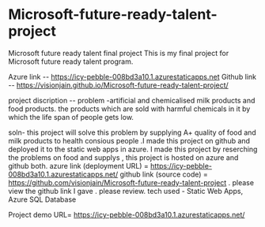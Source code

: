 # Microsoft-future-ready-talent-project
Microsoft future ready talent final project
This is my final project for Microsoft future ready talent program.


Azure link -- https://icy-pebble-008bd3a10.1.azurestaticapps.net
Github link -- https://visionjain.github.io/Microsoft-future-ready-talent-project/

project discription --
problem -artificial and chemicalised milk products and food products. the products which are sold with harmful chemicals in it by which the life span of people gets low.

soln- this project will solve this problem by supplying A+ quality of food and milk products to health consious people .I made this project on github and deployed it to the static web apps in azure. I made this project by reserching the problems on food and supplys , this project is hosted on azure and github both. azure link (deployment URL) = https://icy-pebble-008bd3a10.1.azurestaticapps.net/ github link (source code) = https://github.com/visionjain/Microsoft-future-ready-talent-project . please view the github link I gave . please review.
tech used - Static Web Apps, Azure SQL Database

Project demo URL= https://icy-pebble-008bd3a10.1.azurestaticapps.net/
